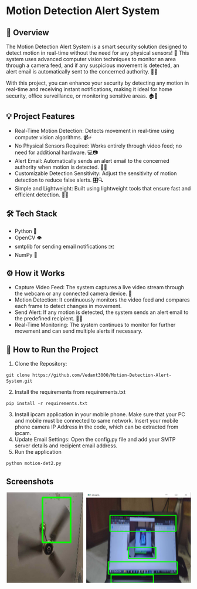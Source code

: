 # Motion Detection Alert System

## 📄 Overview
The Motion Detection Alert System is a smart security solution designed to detect motion in real-time without the need for any physical sensors! 🌟 This system uses advanced computer vision techniques to monitor an area through a camera feed, and if any suspicious movement is detected, an alert email is automatically sent to the concerned authority. 🚨📧

With this project, you can enhance your security by detecting any motion in real-time and receiving instant notifications, making it ideal for home security, office surveillance, or monitoring sensitive areas. 🏠🏢

## 💡 Project Features
- Real-Time Motion Detection: Detects movement in real-time using computer vision algorithms. 📹⚡
- No Physical Sensors Required: Works entirely through video feed; no need for additional hardware. 💻📷
- Alert Email: Automatically sends an alert email to the concerned authority when motion is detected. 📧🚨
- Customizable Detection Sensitivity: Adjust the sensitivity of motion detection to reduce false alerts. 🎛️🔍
- Simple and Lightweight: Built using lightweight tools that ensure fast and efficient detection. 🏃‍♂️

## 🛠️ Tech Stack
- Python 🐍
- OpenCV 👁️
- smtplib for sending email notifications ✉️
- NumPy 🔢

## ⚙️ How it Works
- Capture Video Feed: The system captures a live video stream through the webcam or any connected camera device. 🎥
- Motion Detection: It continuously monitors the video feed and compares each frame to detect changes in movement.
- Send Alert: If any motion is detected, the system sends an alert email to the predefined recipient. 🚨📧
- Real-Time Monitoring: The system continues to monitor for further movement and can send multiple alerts if necessary.

## 🚀 How to Run the Project

1. Clone the Repository:
```
git clone https://github.com/Vedant3000/Motion-Detection-Alert-System.git

```
2. Install the requirements from requirements.txt
```
pip install -r requirements.txt
```
3. Install ipcam application in your mobile phone. Make sure that your PC and mobile must be connected to same network. Insert your mobile phone camera IP Address in the code, which can be extracted from ipcam.
4. Update Email Settings: Open the config.py file and add your SMTP server details and recipient email address.
5. Run the application
```
python motion-det2.py
```

## Screenshots
![Motion Detection Screenshot](results.png)


